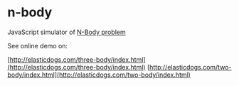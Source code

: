 # n-body
JavaScript simulator of [N-Body problem](https://en.wikipedia.org/wiki/N-body_simulation)

See online demo on:

[http://elasticdogs.com/three-body/index.html](http://elasticdogs.com/three-body/index.html)
[http://elasticdogs.com/two-body/index.html](http://elasticdogs.com/two-body/index.html)